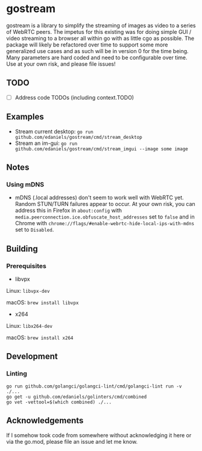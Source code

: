 # gostream

gostream is a library to simplify the streaming of images as video to a series of WebRTC peers. The impetus for this existing was for doing simple GUI / video streaming to a browser all within go with as little cgo as possible. The package will likely be refactored over time to support some more generalized use cases and as such will be in version 0 for the time being. Many parameters are hard coded and need to be configurable over time. Use at your own risk, and please file issues!

## TODO

- [ ] Address code TODOs (including context.TODO)

## Examples

* Stream current desktop: `go run github.com/edaniels/gostream/cmd/stream_desktop`
* Stream an im-gui: `go run github.com/edaniels/gostream/cmd/stream_imgui --image some image`

## Notes

### Using mDNS

* mDNS (.local addresses) don't seem to work well with WebRTC yet. Random STUN/TURN failures appear to occur. At your own risk, you can address this in Firefox in `about:config` with `media.peerconnection.ice.obfuscate_host_addresses` set to `false` and in Chrome with `chrome://flags/#enable-webrtc-hide-local-ips-with-mdns` set to `Disabled`.

## Building

### Prerequisites

* libvpx

Linux: `libvpx-dev`

macOS: `brew install libvpx`

* x264

Linux: `libx264-dev`

macOS: `brew install x264`


## Development

### Linting

```
go run github.com/golangci/golangci-lint/cmd/golangci-lint run -v ./...
go get -u github.com/edaniels/golinters/cmd/combined
go vet -vettool=$(which combined) ./...
```

## Acknowledgements

If I somehow took code from somewhere without acknowledging it here or via the go.mod, please file an issue and let me know.
